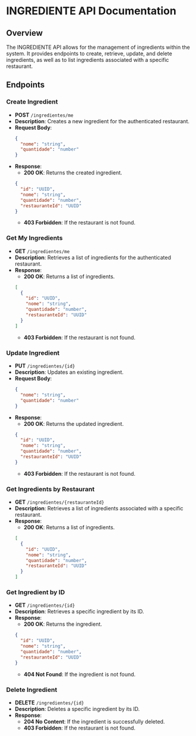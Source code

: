 # INGREDIENTE API Documentation

## Overview
The INGREDIENTE API allows for the management of ingredients within the system. It provides endpoints to create, retrieve, update, and delete ingredients, as well as to list ingredients associated with a specific restaurant.

## Endpoints

### Create Ingredient
- **POST** `/ingredientes/me`
- **Description**: Creates a new ingredient for the authenticated restaurant.
- **Request Body**:
  ```json
  {
    "nome": "string",
    "quantidade": "number"
  }
  ```
- **Response**:
  - **200 OK**: Returns the created ingredient.
  ```json
  {
    "id": "UUID",
    "nome": "string",
    "quantidade": "number",
    "restauranteId": "UUID"
  }
  ```
  - **403 Forbidden**: If the restaurant is not found.

### Get My Ingredients
- **GET** `/ingredientes/me`
- **Description**: Retrieves a list of ingredients for the authenticated restaurant.
- **Response**:
  - **200 OK**: Returns a list of ingredients.
  ```json
  [
    {
      "id": "UUID",
      "nome": "string",
      "quantidade": "number",
      "restauranteId": "UUID"
    }
  ]
  ```
  - **403 Forbidden**: If the restaurant is not found.

### Update Ingredient
- **PUT** `/ingredientes/{id}`
- **Description**: Updates an existing ingredient.
- **Request Body**:
  ```json
  {
    "nome": "string",
    "quantidade": "number"
  }
  ```
- **Response**:
  - **200 OK**: Returns the updated ingredient.
  ```json
  {
    "id": "UUID",
    "nome": "string",
    "quantidade": "number",
    "restauranteId": "UUID"
  }
  ```
  - **403 Forbidden**: If the restaurant is not found.

### Get Ingredients by Restaurant
- **GET** `/ingredientes/{restauranteId}`
- **Description**: Retrieves a list of ingredients associated with a specific restaurant.
- **Response**:
  - **200 OK**: Returns a list of ingredients.
  ```json
  [
    {
      "id": "UUID",
      "nome": "string",
      "quantidade": "number",
      "restauranteId": "UUID"
    }
  ]
  ```

### Get Ingredient by ID
- **GET** `/ingredientes/{id}`
- **Description**: Retrieves a specific ingredient by its ID.
- **Response**:
  - **200 OK**: Returns the ingredient.
  ```json
  {
    "id": "UUID",
    "nome": "string",
    "quantidade": "number",
    "restauranteId": "UUID"
  }
  ```
  - **404 Not Found**: If the ingredient is not found.

### Delete Ingredient
- **DELETE** `/ingredientes/{id}`
- **Description**: Deletes a specific ingredient by its ID.
- **Response**:
  - **204 No Content**: If the ingredient is successfully deleted.
  - **403 Forbidden**: If the restaurant is not found.

